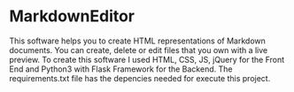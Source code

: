 # MarkdownEditor
This software helps you to create HTML representations of Markdown documents. You can create, delete or edit files that you own with a live preview.
To create this software I used HTML, CSS, JS, jQuery for the Front End and Python3 with Flask Framework for the Backend. The requirements.txt file has the depencies needed for execute this project.
